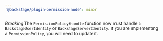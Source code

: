 ```yaml
---
'@backstage/plugin-permission-node': minor
---
```


_Breaking_ The `PermissionPolicy#handle` function now must handle a `BackstageUserIdentity` or `BackstageServerIdentity`. If you are implementing a `PermissionPolicy`, you will need to update it.
